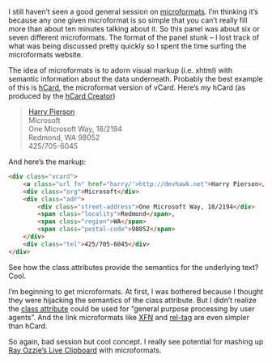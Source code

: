 I still haven’t seen a good general session on
[microformats](http://microformats.org/). I’m thinking it’s because any
one given microformat is so simple that you can’t really fill more than
about ten minutes talking about it. So this panel was about six or seven
different microformats. The format of the panel stunk – I lost track of
what was being discussed pretty quickly so I spent the time surfing the
microformats website.

The idea of microformats is to adorn visual markup (i.e. xhtml) with
semantic information about the data underneath. Probably the best
example of this is [hCard](http://microformats.org/wiki/hcard), the
microformat version of vCard. Here’s my hCard (as produced by the [hCard
Creator](http://microformats.org/code/hcard/creator))

<blockquote>
  <div class="vcard">
      <a class="url fn" href="harry/'>http://devhawk.net">Harry Pierson</a>
      <div class="org">Microsoft</div>
      <div class="adr">
          <div class="street-address">One Microsoft Way, 18/2194</div>
          <span class="locality">Redmond</span>,
          <span class="region">WA</span>
          <span class="postal-code">98052</span>
      </div>
      <div class="tel">425/705-6045</div>
  </div>
</blockquote>

And here’s the markup:

``` html
<div class="vcard">
    <a class="url fn" href="harry/'>http://devhawk.net">Harry Pierson</a>
    <div class="org">Microsoft</div>
    <div class="adr">
        <div class="street-address">One Microsoft Way, 18/2194</div>
        <span class="locality">Redmond</span>,
        <span class="region">WA</span>
        <span class="postal-code">98052</span>
    </div>
    <div class="tel">425/705-6045</div>
</div>
```

See how the class attributes provide the semantics for the underlying
text? Cool.

I’m beginning to get microformats. At first, I was bothered because I
thought they were hijacking the semantics of the class attribute. But I
didn’t realize the [class
attribute](http://www.w3.org/TR/html4/struct/global.html#adef-class)
could be used for “general purpose processing by user agents”. And the
link microformats like [XFN](http://gmpg.org/xfn/) and
[rel-tag](http://www.microformats.com/wiki/rel-tag) are even simpler
than hCard.

So again, bad session but cool concept. I really see potential for
mashing up [Ray Ozzie’s Live
Clipboard](http://devhawk.net/2006/03/08/Ray+Ozzie+On+Simple+Bridge+Building.aspx)
with microformats.

